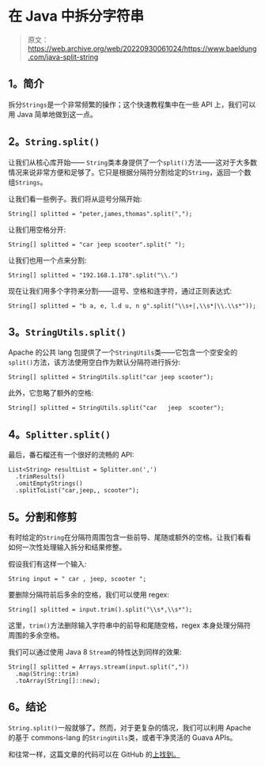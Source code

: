 # 在 Java 中拆分字符串

> 原文：<https://web.archive.org/web/20220930061024/https://www.baeldung.com/java-split-string>

## **1。简介**

拆分`Strings`是一个非常频繁的操作；这个快速教程集中在一些 API 上，我们可以用 Java 简单地做到这一点。

## **2。`String.split()`**

让我们从核心库开始—— `String`类本身提供了一个`split()`方法——这对于大多数情况来说非常方便和足够了。它只是根据分隔符分割给定的`String`，返回一个数组`Strings`。

让我们看一些例子。我们将从逗号分隔开始:

```
String[] splitted = "peter,james,thomas".split(",");
```

让我们用空格分开:

```
String[] splitted = "car jeep scooter".split(" ");
```

让我们也用一个点来分割:

```
String[] splitted = "192.168.1.178".split("\\.")
```

现在让我们用多个字符来分割——逗号、空格和连字符，通过正则表达式:

```
String[] splitted = "b a, e, l.d u, n g".split("\\s+|,\\s*|\\.\\s*"));
```

## **3。`StringUtils.split()`**

Apache 的公共 lang 包提供了一个`StringUtils`类——它包含一个空安全的`split()`方法，该方法使用空白作为默认分隔符进行拆分:

```
String[] splitted = StringUtils.split("car jeep scooter");
```

此外，它忽略了额外的空格:

```
String[] splitted = StringUtils.split("car   jeep  scooter");
```

## **4。`Splitter.split()`**

最后，番石榴还有一个很好的流畅的 API:

```
List<String> resultList = Splitter.on(',')
  .trimResults()
  .omitEmptyStrings()
  .splitToList("car,jeep,, scooter"); 
```

## **5。分割和修剪**

有时给定的`String`在分隔符周围包含一些前导、尾随或额外的空格。让我们看看如何一次性处理输入拆分和结果修整。

假设我们有这样一个输入:

```
String input = " car , jeep, scooter ";
```

要删除分隔符前后多余的空格，我们可以使用 regex:

```
String[] splitted = input.trim().split("\\s*,\\s*");
```

这里，`trim()`方法删除输入字符串中的前导和尾随空格，regex 本身处理分隔符周围的多余空格。

我们可以通过使用 Java 8 `Stream`的特性达到同样的效果:

```
String[] splitted = Arrays.stream(input.split(","))
  .map(String::trim)
  .toArray(String[]::new);
```

## **6。结论**

`String.split()`一般就够了。然而，对于更复杂的情况，我们可以利用 Apache 的基于 commons-lang 的`StringUtils`类，或者干净灵活的 Guava APIs。

和往常一样，这篇文章的代码可以在 GitHub 的[上找到。](https://web.archive.org/web/20221206065811/https://github.com/eugenp/tutorials/tree/master/core-java-modules/core-java-string-operations)